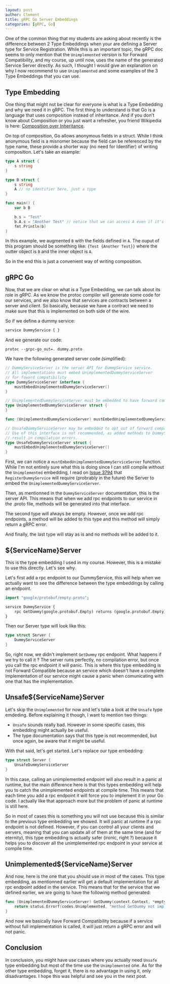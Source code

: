 ```yaml
---
layout: post
author: Clement
title: gRPC Go Server Embeddings
categories: [gRPC, Go]
---
```


One of the common thing that my students are asking about recently is the difference between 2 Type Embeddings when your are defining a Server type for Service Registration. While this is an important topic, the gRPC doc seems to only mention that the `Unimplemented` version is for Forward Compatibility, and my course, up until now, uses the name of the generated Service Server directly. As such, I thought I would give an explanation on why I now recommend to use `Unimplemented` and some examples of the 3 Type Embeddings that you can use.

## Type Embedding

One thing that might not be clear for everyone is what is a Type Embedding and why we need it in gRPC. The first thing to understand is that Go is a language that uses composition instead of inheritance. And if you don't know about Composition or you just want a refresher, you friend Wikipedia is here: [Composition over Inheritance](https://en.wikipedia.org/wiki/Composition_over_inheritance).

On top of composition, Go allows anonymous fields in a struct. While I think anonymous field is a misnomer because the field can be referenced by the type name, these provide a shorter way (no need for Identifier) of writing composition. Let's take an example:

```go
type A struct {
	s string
}

type B struct {
	s string
	A // no identifier here, just a type
}

func main() {
	var b B

	b.s = "Test"
	b.A.s = "Another Test" // notice that we can access A even if it's 'anonymous'
	fmt.Println(b)
}
```
In this example, we augmented `B` with the fields defined in `A`. The ouput of this program should be something like: `{Test {Another Test}}` where the outter object is `B` and the inner object is `A`.

So in the end this is just a convenient way of writing composition.

## gRPC Go

Now, that we are clear on what is a Type Embedding, we can talk about its role in gRPC. As we know the protoc compiler will generate some code for our services, and we also know that services are contracts between a server and client. So basically, because we have a contract we need to make sure that this is implemented on both side of the wire.

So if we define a dummy service:

```proto
service DummyService { }
```

And we generate our code:

```shell
protoc --grpc-go_out=. dummy.proto 
```

We have the following generated server code (simplified):

```go
// DummyServiceServer is the server API for DummyService service.
// All implementations must embed UnimplementedDummyServiceServer
// for foward compatibility
type DummyServiceServer interface {
	mustEmbedUnimplementedDummyServiceServer()
}

// UnimplementedDummyServiceServer must be embedded to have forward compatible implementations.
type UnimplementedDummyServiceServer struct {
}

func (UnimplementedDummyServiceServer) mustEmbedUnimplementedDummyServiceServer() {}

// UnsafeDummyServiceServer may be embedded to opt out of forward compatibility for this service.
// Use of this interface is not recommended, as added methods to DummyServiceServer will
// result in compilation errors.
type UnsafeDummyServiceServer struct {
	mustEmbedUnimplementedDummyServiceServer()
}
```

First, we can notice a `mustEmbedUnimplementedDummyServiceServer` function. While I'm not entirely sure what this is doing since I can still compile without the `Unimplemented` embedding, I read on [Issue 3794](https://github.com/grpc/grpc-go/issues/3794) that `RegisterDummyService` will require (probrably in the future) the Server to embed the `UnimplementedDummyServiceServer`.

Then, as mentionned in the `DummyServiceServer` documentation, this is the server API. This means that when we add rpc endpoints to our service in the .proto file, methods will be generated into that interface.

The second type will always be empty. However, once we add rpc endpoints, a method will be added to this type and this method will simply return a gRPC error.

And finally, the last type will stay as is and no methods will be added to it.

## ${ServiceName}Server

This is the type embedding I used in my course. However, this is a mistake to use this directly. Let's see why.

Let's first add a rpc endpoint to our DummyService, this will help when we actually want to see the difference between the type embeddings by calling an endpoint.

```proto
import "google/protobuf/empty.proto";

service DummyService {
	rpc GetDummy(google.protobuf.Empty) returns (google.protobuf.Empty);
}
```

Then our Server type will look like this:

```go
type struct Server {
	DummyServiceServer
}
```

So, right now, we didn't implement `GetDummy` rpc endpoint. What happens if we try to call it ? The server runs perfectly, no compilation error, but once you call the rpc endpoint it will panic. This is where this type embedding is not Forward Compatible because an service which doesn't have a complete implementation of our service might cause a panic when comunicating with one that has the implementation.

## Unsafe${ServiceName}Server

Let's skip the `Unimplemented` for now and let's take a look at the `Unsafe` type emdeding. Before explaining it though, I want to mention two things:

- `Unsafe` sounds really bad. However in some specific cases, this embedding might actually be useful.
- The type documentation says that this type is not recommended, but once again, be aware that it might be useful.

With that said, let's get started. Let's replace our type embedding:

```go
type struct Server {
	UnsafeDummyServiceServer
}
```

In this case, calling an unimplemented endpoint will also result in a panic at runtime, but the main difference here is that this types embedding will help you to catch the unimplemented endpoints at compile time. This means that each time you add a rpc endpoint it will force you to implement it in your Go code. I actually like that approach more but the problem of panic at runtime is still here.

So in most of cases this is something you will not use because this is similar to the previous type embedding we showed. It will panic at runtime if a rpc endpoint is not defined. However, if you can control all your clients and servers, meaning that you can update all of them at the same time (and for eternity), this type embedding is actually safer (ironic, right ?) because it helps you to discover all the unimplemented rpc endpoint in your service at compile time.

## Unimplemented${ServiceName}Server

And now, here is the one that you should use in most of the cases. This type embedding, as mentionned earlier will get a default implementation for all rpc endpoint added in the service. This means that for the service that we defined earlier, we are going to have the following method generated:

```go
func (UnimplementedDummyServiceServer) GetDummy(context.Context, *emptypb.Empty) (*emptypb.Empty, error) {
	return status.Errorf(codes.Unimplemented, "method GetDummy not implemented")
}
```

And now we basically have Forward Compatibility because if a service without full implementation is called, it will just return a gRPC error and will not panic.

## Conclusion

In conclusion, you might have use cases where you actually need `Unsafe` type embedding but most of the time use the `Unimplemented` one. As for the other type embedding, forget it, there is no advantage in using it, only disadvantages. I hope this was helpful and see you in the next post.
